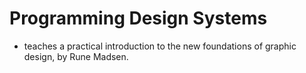 # Programming Design Systems
- teaches a practical introduction to the new foundations of graphic design, by Rune Madsen. 